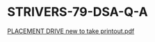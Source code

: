 # STRIVERS-79-DSA-Q-A
[PLACEMENT DRIVE new to take printout.pdf](https://github.com/sujithdsacoder/STRIVERS-79-DSA-Q-A/files/13234205/PLACEMENT.DRIVE.new.to.take.printout.pdf)
